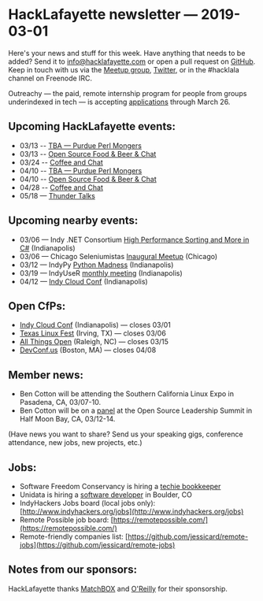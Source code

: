 # HackLafayette newsletter — 2019-03-01

Here's your news and stuff for this week. Have anything that needs to be added? Send it to info@hacklafayette.com or open a pull request on [GitHub](https://github.com/hacklafayette/newsletter). Keep in touch with us via the [Meetup group](https://www.meetup.com/hacklafayette/), [Twitter](https://twitter.com/hacklafayette), or in the #hacklala channel on Freenode IRC.

Outreachy — the paid, remote internship program for people from groups underindexed in tech — is accepting [applications](https://www.outreachy.org/apply/) through March 26.

## Upcoming HackLafayette events:

* 03/13 -- [TBA — Purdue Perl Mongers](https://www.meetup.com/hacklafayette/events/vkwlfpyzfbrb/) 
* 03/13 -- [Open Source Food & Beer & Chat](https://www.meetup.com/hacklafayette/events/rzscgqyzfbrb/) 
* 03/24 -- [Coffee and Chat](https://www.meetup.com/hacklafayette/events/fmlpkqyzfbgc/) 
* 04/10 -- [TBA — Purdue Perl Mongers](https://www.meetup.com/hacklafayette/events/vkwlfpyzgbnb/) 
* 04/10 -- [Open Source Food & Beer & Chat](https://www.meetup.com/hacklafayette/events/rzscgqyzgbnb/) 
* 04/28 -- [Coffee and Chat](https://www.meetup.com/hacklafayette/events/fmlpkqyzgblc/) 
* 05/18 — [Thunder Talks](https://www.meetup.com/hacklafayette/events/259391916/)

## Upcoming nearby events:
* 03/06 — Indy .NET Consortium [High Performance Sorting and More in C#](https://www.meetup.com/Indy-NET-Consortium/events/257749320/) (Indianapolis)
* 03/06 — Chicago Seleniumistas [Inaugural Meetup](https://www.meetup.com/Chicago-Seleniumistas/events/258920027/) (Chicago)
* 03/12 — IndyPy [Python Madness](https://www.meetup.com/indypy/events/bxqbmqyzfbqb/) (Indianapolis)
* 03/19 — IndyUseR [monthly meeting](https://www.meetup.com/Indy-useR-Group/events/sjmfklyzfbzb/) (Indianapolis)
* 04/12 — [Indy Cloud Conf](https://ti.to/six-feet-up/indy-cloud-conf-2019) (Indianapolis)

## Open CfPs:
* [Indy Cloud Conf](https://www.papercall.io/indy-cloud-con-2019) (Indianapolis) — closes 03/01
* [Texas Linux Fest](https://2019.texaslinuxfest.org/cfp.html#cfp) (Irving, TX) — closes 03/06
* [All Things Open](https://allthingsopen.org/call-for-papers/) (Raleigh, NC) — closes 03/15
* [DevConf.us](https://devconf.info/us) (Boston, MA) — closes 04/08

## Member news:
- Ben Cotton will be attending the Southern California Linux Expo in Pasadena, CA, 03/07-10.
- Ben Cotton will be on a [panel](https://osls19.sched.com/event/LG6H) at the Open Source Leadership Summit in Half Moon Bay, CA, 03/12-14.

(Have news you want to share? Send us your speaking gigs, conference attendance, new jobs, new projects, etc.)


## Jobs:

- Software Freedom Conservancy is hiring a [techie bookkeeper](https://sfconservancy.org/news/2019/feb/14/techie-bookkeeper/)
- Unidata is hiring a [software developer](https://ucar.silkroad.com/epostings/index.cfm?fuseaction=app.jobinfo&jobid=218591&company_id=15947&version=1&source=ONLINE&jobOwner=992748&aid=1) in Boulder, CO
- IndyHackers Jobs board (local jobs only): [http://www.indyhackers.org/jobs](http://www.indyhackers.org/jobs)
- Remote Possible job board: [https://remotepossible.com/](https://remotepossible.com/)
- Remote-friendly companies list: [https://github.com/jessicard/remote-jobs](https://github.com/jessicard/remote-jobs)

## Notes from our sponsors:

HackLafayette thanks [MatchBOX](http://matchboxstudio.org/) and [O'Reilly](http://www.oreilly.com/) for their sponsorship.
